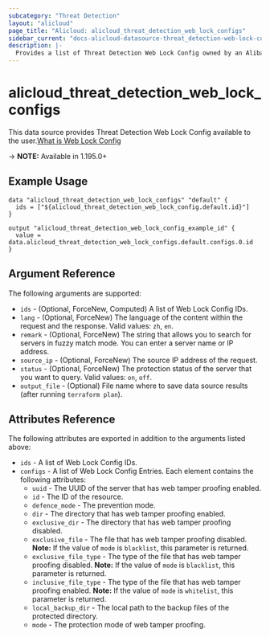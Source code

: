 ```yaml
---
subcategory: "Threat Detection"
layout: "alicloud"
page_title: "Alicloud: alicloud_threat_detection_web_lock_configs"
sidebar_current: "docs-alicloud-datasource-threat_detection-web-lock-configs"
description: |-
  Provides a list of Threat Detection Web Lock Config owned by an Alibaba Cloud account.
---
```


# alicloud_threat_detection_web_lock_configs

This data source provides Threat Detection Web Lock Config available to the user.[What is Web Lock Config](https://www.alibabacloud.com/help/en/security-center/latest/api-doc-sas-2018-12-03-api-doc-modifyweblockstart)

-> **NOTE:** Available in 1.195.0+

## Example Usage

```
data "alicloud_threat_detection_web_lock_configs" "default" {
  ids = ["${alicloud_threat_detection_web_lock_config.default.id}"]
}

output "alicloud_threat_detection_web_lock_config_example_id" {
  value = data.alicloud_threat_detection_web_lock_configs.default.configs.0.id
}
```

## Argument Reference

The following arguments are supported:
* `ids` - (Optional, ForceNew, Computed) A list of Web Lock Config IDs.
* `lang` - (Optional, ForceNew) The language of the content within the request and the response. Valid values: `zh`, `en`.
* `remark` - (Optional, ForceNew) The string that allows you to search for servers in fuzzy match mode. You can enter a server name or IP address.
* `source_ip` - (Optional, ForceNew) The source IP address of the request.
* `status` - (Optional, ForceNew) The protection status of the server that you want to query. Valid values: `on`, `off`.
* `output_file` - (Optional) File name where to save data source results (after running `terraform plan`).


## Attributes Reference

The following attributes are exported in addition to the arguments listed above:
* `ids` - A list of Web Lock Config IDs.
* `configs` - A list of Web Lock Config Entries. Each element contains the following attributes:
  * `uuid` - The UUID of the server that has web tamper proofing enabled.
  * `id` - The ID of the resource.
  * `defence_mode` - The prevention mode.
  * `dir` - The directory that has web tamper proofing enabled.
  * `exclusive_dir` - The directory that has web tamper proofing disabled.
  * `exclusive_file` - The file that has web tamper proofing disabled. **Note:** If the value of `mode` is `blacklist`, this parameter is returned.
  * `exclusive_file_type` - The type of the file that has web tamper proofing disabled. **Note:** If the value of `mode` is `blacklist`, this parameter is returned.
  * `inclusive_file_type` - The type of the file that has web tamper proofing enabled. **Note:** If the value of `mode` is `whitelist`, this parameter is returned.
  * `local_backup_dir` - The local path to the backup files of the protected directory.
  * `mode` - The protection mode of web tamper proofing. 
